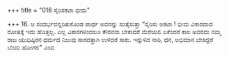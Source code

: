 +++
title = "016 ಸೈರಿಸಕಟಾ ಭೀಮ"

+++
16. ಆ ಸಂದರ್ಭವನ್ನರಿತುಕೊಂಡ ಪಾರ್ಥ ಅವನನ್ನು ಸಂತೈಸುತ್ತಾ “ಸೈರಿಸು ಅಕಟಾ ! ಭೀಮ ವಿಕಾರವಾದ ರೋಷಕ್ಕೆ ಇದು ಹೊತ್ತಲ್ಲ. ಎಲ್ಲ ವಿಕಾರಗಳಿಂದಲೂ ಕೌರವರು ಬೇಕಾದರೆ ಮೆರೆಯಲಿ ಏಕೆಂದರೆ ಕಾಲ ಅವರದು ನಮ್ಮ ರಾಜ ಯುಧಿಷ್ಠಿರನ ಧರ್ಮದ ನಿಲುವು ಸಾರವತ್ತಾಗಿ ಉಳಿದರೆ ಸಾಕು. ಇನ್ನುಳಿದ ನಾರಿ, ಧನ, ಅಭಿಮಾನ ಬೇಕಿದ್ದರೆ ಬೆಂದು ಹೋಗಲಿ" ಎಂದ